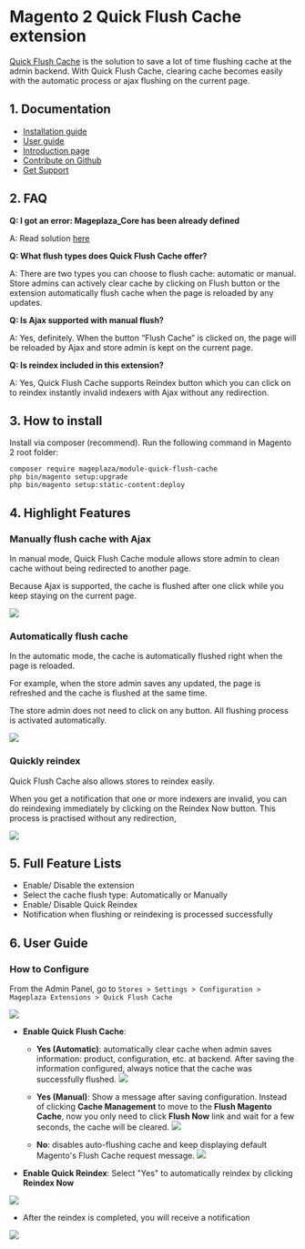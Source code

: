 # Magento 2 Quick Flush Cache extension 

[Quick Flush Cache](http://www.mageplaza.com/magento-2-quick-flush-cache/) is the solution to save a lot of time flushing cache at the admin backend. With Quick Flush Cache, clearing cache becomes easily with the automatic process or ajax flushing on the current page. 


## 1. Documentation

- [Installation guide](https://www.mageplaza.com/install-magento-2-extension/)
- [User guide](https://docs.mageplaza.com/quick-flush-cache/index.html)
- [Introduction page](http://www.mageplaza.com/magento-2-quick-flush-cache/)
- [Contribute on Github](https://github.com/mageplaza/magento-2-quick-flush-cache)
- [Get Support](https://github.com/mageplaza/magento-2-quick-flush-cache/issues)


## 2. FAQ

**Q: I got an error: Mageplaza_Core has been already defined**

A: Read solution [here](https://github.com/mageplaza/module-core/issues/3)

**Q: What flush types does Quick Flush Cache offer?** 

A: There are two types you can choose to flush cache: automatic or manual. Store admins can actively clear cache by clicking on Flush button or the extension automatically flush cache when the page is reloaded by any updates. 

**Q: Is Ajax supported with manual flush?** 

A: Yes, definitely. When the button “Flush Cache” is clicked on, the page will be reloaded by Ajax and store admin is kept on the current page. 

**Q: Is reindex included in this extension?** 

A: Yes, Quick Flush Cache supports Reindex button which you can click on to reindex instantly invalid indexers with Ajax without any redirection.

## 3. How to install 

Install via composer (recommend). Run the following command in Magento 2 root folder:

```
composer require mageplaza/module-quick-flush-cache
php bin/magento setup:upgrade
php bin/magento setup:static-content:deploy
```

## 4. Highlight Features 

### Manually flush cache with Ajax

In manual mode, Quick Flush Cache module allows store admin to clean cache without being redirected to another page. 

Because Ajax is supported, the cache is flushed after one click while you keep staying on the current page. 

![](https://i.imgur.com/dd084qH.png)

### Automatically flush cache 

In the automatic mode, the cache is automatically flushed right when the page is reloaded. 

For example, when the store admin saves any updated, the page is refreshed and the cache is flushed at the same time. 

The store admin does not need to click on any button. All flushing process is activated automatically.

![](https://i.imgur.com/s0vr4os.png)

### Quickly reindex 

Quick Flush Cache also allows stores to reindex easily. 

When you get a notification that one or more indexers are invalid, you can do reindexing immediately by clicking on the Reindex Now button. This process is practised without any redirection,
 
![](https://i.imgur.com/aFgbfde.png)

## 5. Full Feature Lists 
			
- Enable/ Disable the extension 
- Select the cache flush type: Automatically or Manually
- Enable/ Disable Quick Reindex 
- Notification when flushing or reindexing is processed successfully

## 6. User Guide


### How to Configure

From the Admin Panel, go to `Stores > Settings > Configuration > Mageplaza Extensions > Quick Flush Cache`

![](https://i.imgur.com/TfdVUDM.png)

- **Enable Quick Flush Cache**:
  - **Yes (Automatic)**: automatically clear cache when admin saves information: product, configuration, etc. at backend. After saving the information configured, always notice that the cache was successfully flushed.
  ![](https://i.imgur.com/W0cwcbf.png)

  - **Yes (Manual)**: Show a message after saving configuration. Instead of clicking **Cache Management** to move to the **Flush Magento Cache**, now you only need to click **Flush Now** link and wait for a few seconds, the cache will be cleared.
  ![](https://i.imgur.com/vxoigcQ.png)

  - **No**: disables auto-flushing cache and keep displaying default Magento's Flush Cache request message.
  ![](https://i.imgur.com/VvKNpRU.png)

- **Enable Quick Reindex**: Select "Yes" to automatically reindex by clicking **Reindex Now**

![](https://i.imgur.com/N3Lnms7.png)

- After the reindex is completed, you will receive a notification

![](https://i.imgur.com/EC4TrnY.png)

